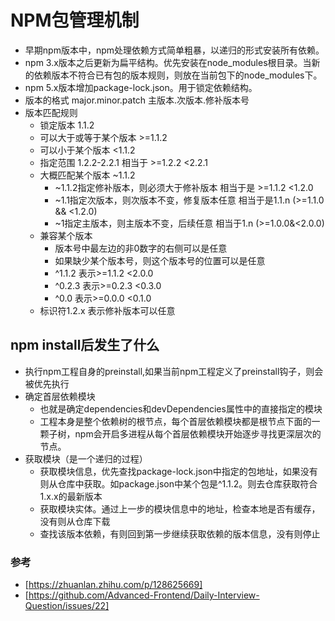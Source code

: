 # NPM包管理机制
  - 早期npm版本中，npm处理依赖方式简单粗暴，以递归的形式安装所有依赖。
  - npm 3.x版本之后更新为扁平结构。优先安装在node_modules根目录。当新的依赖版本不符合已有包的版本规则，则放在当前包下的node_modules下。
  - npm 5.x版本增加package-lock.json。用于锁定依赖结构。
  - 版本的格式 major.minor.patch 主版本.次版本.修补版本号
  - 版本匹配规则
    - 锁定版本 1.1.2
    - 可以大于或等于某个版本  >=1.1.2
    - 可以小于某个版本 <1.1.2
    - 指定范围 1.2.2-2.2.1 相当于 >=1.2.2 <2.2.1
    - 大概匹配某个版本 ~1.1.2
      - ~1.1.2指定修补版本，则必须大于修补版本 相当于是 >=1.1.2 <1.2.0
      - ~1.1指定次版本，则次版本不变，修复版本任意 相当于是1.1.n (>=1.1.0 && <1.2.0)
      - ~1指定主版本，则主版本不变，后续任意 相当于1.n (>=1.0.0&<2.0.0)
    - 兼容某个版本
      - 版本号中最左边的非0数字的右侧可以是任意
      - 如果缺少某个版本号，则这个版本号的位置可以是任意
      - ^1.1.2 表示>=1.1.2 <2.0.0
      - ^0.2.3 表示>=0.2.3 <0.3.0
      - ^0.0 表示>=0.0.0 <0.1.0
    - 标识符1.2.x 表示修补版本可以任意

## npm install后发生了什么
  - 执行npm工程自身的preinstall,如果当前npm工程定义了preinstall钩子，则会被优先执行
  - 确定首层依赖模块
    - 也就是确定dependencies和devDependencies属性中的直接指定的模块
    - 工程本身是整个依赖树的根节点，每个首层依赖模块都是根节点下面的一颗子树，npm会开启多进程从每个首层依赖模块开始逐步寻找更深层次的节点。
  - 获取模块（是一个递归的过程）
    - 获取模块信息，优先查找package-lock.json中指定的包地址，如果没有则从仓库中获取。如package.json中某个包是^1.1.2。则去仓库获取符合1.x.x的最新版本
    - 获取模块实体。通过上一步的模块信息中的地址，检查本地是否有缓存，没有则从仓库下载
    - 查找该版本依赖，有则回到第一步继续获取依赖的版本信息，没有则停止

### 参考
- [https://zhuanlan.zhihu.com/p/128625669]
- [https://github.com/Advanced-Frontend/Daily-Interview-Question/issues/22]